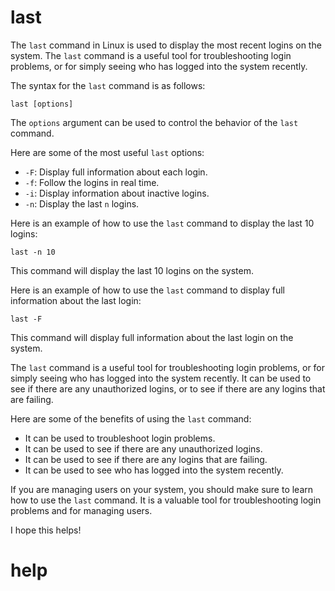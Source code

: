 # last

The `last` command in Linux is used to display the most recent logins on the system. The `last` command is a useful tool for troubleshooting login problems, or for simply seeing who has logged into the system recently.

The syntax for the `last` command is as follows:

```
last [options]
```

The `options` argument can be used to control the behavior of the `last` command.

Here are some of the most useful `last` options:

* `-F`: Display full information about each login.
* `-f`: Follow the logins in real time.
* `-i`: Display information about inactive logins.
* `-n`: Display the last `n` logins.

Here is an example of how to use the `last` command to display the last 10 logins:

```
last -n 10
```

This command will display the last 10 logins on the system.

Here is an example of how to use the `last` command to display full information about the last login:

```
last -F
```

This command will display full information about the last login on the system.

The `last` command is a useful tool for troubleshooting login problems, or for simply seeing who has logged into the system recently. It can be used to see if there are any unauthorized logins, or to see if there are any logins that are failing.

Here are some of the benefits of using the `last` command:

* It can be used to troubleshoot login problems.
* It can be used to see if there are any unauthorized logins.
* It can be used to see if there are any logins that are failing.
* It can be used to see who has logged into the system recently.

If you are managing users on your system, you should make sure to learn how to use the `last` command. It is a valuable tool for troubleshooting login problems and for managing users.

I hope this helps!



# help 

```

```
